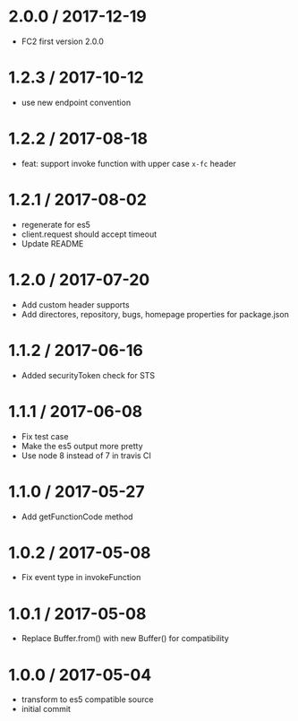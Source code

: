 
2.0.0 / 2017-12-19
==================

  * FC2 first version 2.0.0

1.2.3 / 2017-10-12
==================

  * use new endpoint convention

1.2.2 / 2017-08-18
==================

  * feat: support invoke function with upper case `x-fc` header

1.2.1 / 2017-08-02
==================

  * regenerate for es5
  * client.request should accept timeout
  * Update README

1.2.0 / 2017-07-20
==================

  * Add custom header supports
  * Add directores, repository, bugs, homepage properties for package.json

1.1.2 / 2017-06-16
==================

  * Added securityToken check for STS

1.1.1 / 2017-06-08
==================

  * Fix test case
  * Make the es5 output more pretty
  * Use node 8 instead of 7 in travis CI

1.1.0 / 2017-05-27
==================

  * Add getFunctionCode method

1.0.2 / 2017-05-08
==================

  * Fix event type in invokeFunction

1.0.1 / 2017-05-08
==================

  * Replace Buffer.from() with new Buffer() for compatibility

1.0.0 / 2017-05-04
==================

  * transform to es5 compatible source
  * initial commit

